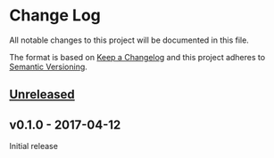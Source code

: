 # Change Log

All notable changes to this project will be documented in this file.

The format is based on [Keep a Changelog](http://keepachangelog.com/)
and this project adheres to [Semantic Versioning](http://semver.org/).

## [Unreleased]

## v0.1.0 - 2017-04-12

Initial release

[Unreleased]: https://github.com/japaric/cortex-m-rt/compare/v0.1.0...HEAD
